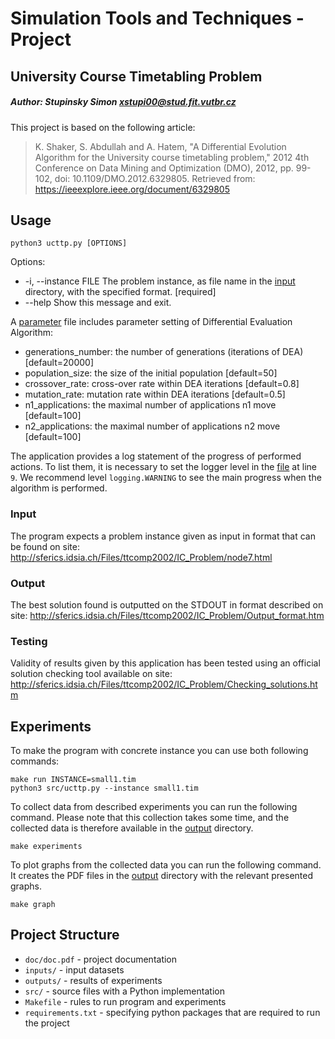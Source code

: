 # Simulation Tools and Techniques - Project
## University Course Timetabling Problem

##### Author: Stupinsky Simon <xstupi00@stud.fit.vutbr.cz>

This project is based on the following article:
> K. Shaker, S. Abdullah and A. Hatem, "A Differential Evolution Algorithm for the University course timetabling problem," 2012 4th Conference on Data Mining and Optimization (DMO), 2012, pp. 99-102, doi: 10.1109/DMO.2012.6329805.
Retrieved from: https://ieeexplore.ieee.org/document/6329805


## Usage
```python3 ucttp.py [OPTIONS]```

Options:
- -i, --instance FILE  The problem instance, as file name in the [input](./inputs) directory, with the specified format. [required]
- --help               Show this message and exit.

A [parameter](src/parameters.json) file includes parameter setting of Differential Evaluation Algorithm:

- generations_number: the number of generations (iterations of DEA) [default=20000] 
- population_size: the size of the initial population [default=50]
- crossover_rate: cross-over rate within DEA iterations [default=0.8] 
- mutation_rate: mutation rate within DEA iterations [default=0.5]
- n1_applications: the maximal number of applications n1 move [default=100] 
- n2_applications: the maximal number of applications n2 move [default=100]

The application provides a log statement of the progress of performed actions. 
To list them, it is necessary to set the logger level in the [file](src/ucttp.py) at line `9`.
We recommend level `logging.WARNING` to see the main progress when the algorithm is performed.

### Input
The program expects a problem instance given as input in format that can be found on site: 
http://sferics.idsia.ch/Files/ttcomp2002/IC_Problem/node7.html

### Output
The best solution found is outputted on the STDOUT in format described on site: 
http://sferics.idsia.ch/Files/ttcomp2002/IC_Problem/Output_format.htm

### Testing
Validity of results given by this application has been tested using an official 
solution checking tool available on site: 
http://sferics.idsia.ch/Files/ttcomp2002/IC_Problem/Checking_solutions.htm

## Experiments

To make the program with concrete instance you can use both following commands:

```shell
make run INSTANCE=small1.tim
python3 src/ucttp.py --instance small1.tim
```

To collect data from described experiments you can run the following command.
Please note that this collection takes some time, and the collected data is therefore available in the [output](outputs) directory.

```shell
make experiments
```

To plot graphs from the collected data you can run the following command.
It creates the PDF files in the [output](outputs) directory with the relevant presented graphs.

```shell
make graph
```

## Project Structure
- `doc/doc.pdf` - project documentation
- `inputs/` - input datasets
- `outputs/` - results of experiments
- `src/` - source files with a Python implementation
- `Makefile` - rules to run program and experiments
- `requirements.txt` - specifying python packages that are required to run the project